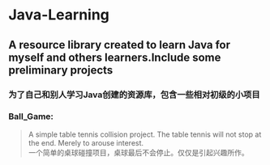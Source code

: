 # Java-Learning
## A resource library created to learn Java for myself and others learners.Include some preliminary projects
### 为了自己和别人学习Java创建的资源库，包含一些相对初级的小项目


### Ball_Game:
>A simple table tennis collision project. The table tennis will not stop at the end. Merely to arouse interest.<br>
>一个简单的桌球碰撞项目，桌球最后不会停止。仅仅是引起兴趣所作。<br>
